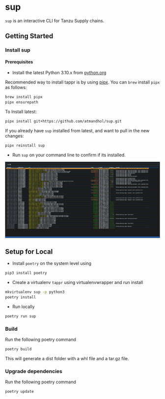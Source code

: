 # sup
`sup` is an interactive CLI for Tanzu Supply chains.

## Getting Started
### Install sup
#### Prerequisites
- Install the latest Python 3.10.x from [python.org](https://www.python.org/downloads/)

Recommended way to install tappr is by using [pipx](https://pypa.github.io/pipx/#install-pipx).
You can `brew` install `pipx` as follows:

```bash
brew install pipx
pipx ensurepath
```
To Install latest:
```bash
pipx install git+https://github.com/atmandhol/sup.git
```

If you already have `sup` installed from latest, and want to pull in the new changes:
```bash
pipx reinstall sup
```

- Run `sup` on your command line to confirm if its installed.

![sup](images/home.png)

## Setup for Local

* Install `poetry` on the system level using 
```bash
pip3 install poetry
```
* Create a virtualenv `tappr` using virtualenvwrapper and run install
```bash
mkvirtualenv sup -p python3
poetry install
```

* Run locally
```bash
poetry run sup
```

### Build
Run the following poetry command
```bash
poetry build
```
This will generate a dist folder with a whl file and a tar.gz file.

### Upgrade dependencies
Run the following poetry command
```bash
poetry update
```
